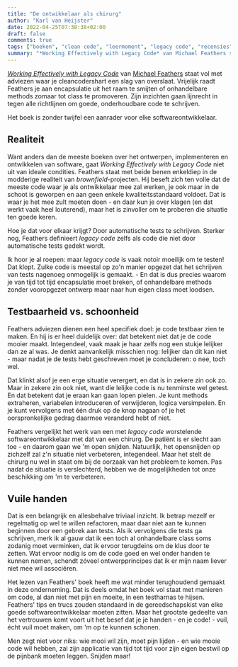 ```yaml
---
title: "De ontwikkelaar als chirurg"
author: "Karl van Heijster"
date: 2022-04-25T07:38:38+02:00
draft: false
comments: true
tags: ["boeken", "clean code", "leermoment", "legacy code", "recensies", "refactoren", "schoonheid", "technische schuld", "testen"]
summary: "*Working Effectively with Legacy Code* van Michael Feathers staat vol met adviezen waar je cleancodershart een slag van overslaat. Vrijelijk raadt Feathers je aan encapsulatie uit het raam te smijten of onhandelbare methods zomaar tot class te promoveren. Zijn inzichten gaan lijnrecht in tegen alle richtlijnen om goede, onderhoudbare code te schrijven. Het boek is zonder twijfel een aanrader voor elke softwareontwikkelaar."
---
```


[*Working Effectively with Legacy Code*](https://www.pearson.com/us/higher-education/program/Feathers-Working-Effectively-with-Legacy-Code/PGM254740.html) van [Michael Feathers](https://michaelfeathers.silvrback.com/) staat vol met adviezen waar je cleancodershart een slag van overslaat. Vrijelijk raadt Feathers je aan encapsulatie uit het raam te smijten of onhandelbare methods zomaar tot class te promoveren. Zijn inzichten gaan lijnrecht in tegen alle richtlijnen om goede, onderhoudbare code te schrijven.


Het boek is zonder twijfel een aanrader voor elke softwareontwikkelaar.


## Realiteit


Want anders dan de meeste boeken over het ontwerpen, implementeren en ontwikkelen van software, gaat *Working Effectively with Legacy Code* niet uit van ideale condities. Feathers staat met beide benen enkeldiep in de modderige realiteit van *brownfield*-projecten. Hij beseft zich ten volle dat de meeste code waar je als ontwikkelaar mee zal werken, je ook maar in de schoot is geworpen en aan geen enkele kwaliteitsstandaard voldoet. Dat is waar je het mee zult moeten doen - en daar kun je over klagen (en dat werkt vaak heel louterend), maar het is zinvoller om te proberen die situatie ten goede keren.


Hoe je dat voor elkaar krijgt? Door automatische tests te schrijven. Sterker nog, Feathers definieert *legacy code* zelfs als code die niet door automatische tests gedekt wordt. 


Ik hoor je al roepen: maar *legacy code* is vaak notoir moeilijk om te testen! Dat klopt. Zulke code is meestal op zo'n manier opgezet dat het schrijven van tests nagenoeg onmogelijk is gemaakt. - En dat is dus precies waarom je van tijd tot tijd encapsulatie moet breken, of onhandelbare methods zonder vooropgezet ontwerp maar naar hun eigen class moet loodsen.


## Testbaarheid vs. schoonheid


Feathers adviezen dienen een heel specifiek doel: je code testbaar zien te maken. En hij is er heel duidelijk over: dat betekent niet dat je de code mooier maakt. Integendeel, vaak maak je haar zelfs nog een stukje lelijker dan ze al was. Je denkt aanvankelijk misschien nog: lelijker dan dit kan niet - maar nadat je de tests hebt geschreven moet je concluderen: o nee, toch wel.


Dat klinkt alsof je een erge situatie verergert, en dat is in zekere zin ook zo. Maar in zekere zin ook niet, want die lelijke code is nu tenminste wel getest. En dat betekent dat je eraan kan gaan lopen pielen. Je kunt methods extraheren, variabelen introduceren of verwijderen, logica versimpelen. En je kunt vervolgens met één druk op de knop nagaan of je het oorspronkelijke gedrag daarmee veranderd hebt of niet.


Feathers vergelijkt het werk van een met *legacy code* worstelende softwareontwikkelaar met dat van een chirurg. De patiënt is er slecht aan toe - en daarom gaan we 'm open snijden. Natuurlijk, het opensnijden op zichzelf zal z'n situatie niet verbeteren, integendeel. Maar het stelt de chirurg nu wel in staat om bij de oorzaak van het probleem te komen. Pas nadat de situatie is verslechterd, hebben we de mogelijkheden tot onze beschikking om 'm te verbeteren.


## Vuile handen


Dat is een belangrijk en allesbehalve triviaal inzicht. Ik betrap mezelf er regelmatig op wel te willen refactoren, maar daar niet aan te kunnen beginnen door een gebrek aan tests. Als ik vervolgens die tests ga schrijven, merk ik al gauw dat ik een toch al onhandelbare class soms zodanig moet verminken, dat ik ervoor terugdeins om de klus door te zetten. Wat ervoor nodig is om de code goed en wel onder handen te kunnen nemen, schendt zóveel ontwerpprincipes dat ik er mijn naam liever niet mee wil associëren.


Het lezen van Feathers' boek heeft me wat minder terughoudend gemaakt in deze onderneming. Dat is deels omdat het boek vol staat met manieren om code, al dan niet met pijn en moeite, in een testharnas te hijsen. Feathers' tips en trucs zouden standaard in de gereedschapskist van elke goede softwareontwikkelaar moeten zitten. Maar het grootste gedeelte van het vertrouwen komt voort uit het besef dat je je handen - en je code! - vuil, écht vuil moet maken, om 'm op te kunnen schonen.


Men zegt niet voor niks: wie mooi wil zijn, moet pijn lijden - en wie mooie code wil hebben, zal zijn applicatie van tijd tot tijd voor zijn eigen bestwil op de pijnbank moeten leggen. Snijden maar!
